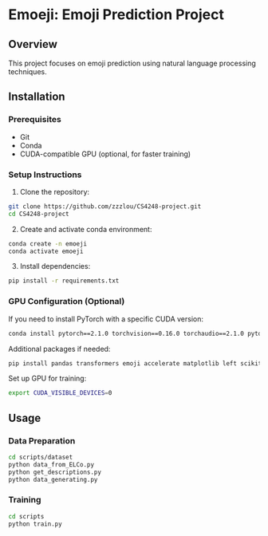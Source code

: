 # Emoeji: Emoji Prediction Project

## Overview
This project focuses on emoji prediction using natural language processing techniques.

## Installation

### Prerequisites
- Git
- Conda
- CUDA-compatible GPU (optional, for faster training)

### Setup Instructions

1. Clone the repository:
```bash
git clone https://github.com/zzzlou/CS4248-project.git
cd CS4248-project
```

2. Create and activate conda environment:
```bash
conda create -n emoeji
conda activate emoeji
```

3. Install dependencies:
```bash
pip install -r requirements.txt
```

### GPU Configuration (Optional)
If you need to install PyTorch with a specific CUDA version:
```bash
conda install pytorch==2.1.0 torchvision==0.16.0 torchaudio==2.1.0 pytorch-cuda=11.8 -c pytorch -c nvidia
```

Additional packages if needed:
```bash
pip install pandas transformers emoji accelerate matplotlib left scikit-learn wonderwords
```

Set up GPU for training:
```bash
export CUDA_VISIBLE_DEVICES=0
```

## Usage

### Data Preparation
```bash
cd scripts/dataset
python data_from_ELCo.py
python get_descriptions.py
python data_generating.py
```

### Training
```bash
cd scripts
python train.py
```


